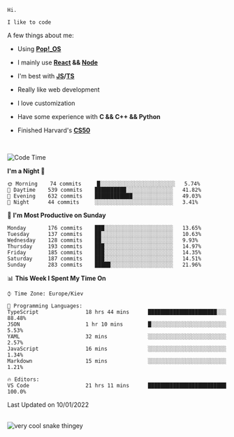 ```
Hi.

I like to code
```

A few things about me:

-   Using **[Pop!\_OS](https://pop.system76.com/)**

-   I mainly use **[React](https://reactjs.org/) && [Node](https://nodejs.org/en/)**

-   I'm best with **[JS](https://www.javascript.com/)/[TS](https://www.typescriptlang.org/)**

-   Really like web development

-   I love customization

-   Have some experience with **C && C++ && Python**

-   Finished Harvard's **[CS50](https://cs50.harvard.edu)**

<br>

<!--START_SECTION:waka-->
![Code Time](http://img.shields.io/badge/Code%20Time-249%20hrs%2047%20mins-blue)

**I'm a Night 🦉** 

```text
🌞 Morning    74 commits     █░░░░░░░░░░░░░░░░░░░░░░░░   5.74% 
🌆 Daytime    539 commits    ██████████░░░░░░░░░░░░░░░   41.82% 
🌃 Evening    632 commits    ████████████░░░░░░░░░░░░░   49.03% 
🌙 Night      44 commits     ░░░░░░░░░░░░░░░░░░░░░░░░░   3.41%

```
📅 **I'm Most Productive on Sunday** 

```text
Monday       176 commits    ███░░░░░░░░░░░░░░░░░░░░░░   13.65% 
Tuesday      137 commits    ██░░░░░░░░░░░░░░░░░░░░░░░   10.63% 
Wednesday    128 commits    ██░░░░░░░░░░░░░░░░░░░░░░░   9.93% 
Thursday     193 commits    ███░░░░░░░░░░░░░░░░░░░░░░   14.97% 
Friday       185 commits    ███░░░░░░░░░░░░░░░░░░░░░░   14.35% 
Saturday     187 commits    ███░░░░░░░░░░░░░░░░░░░░░░   14.51% 
Sunday       283 commits    █████░░░░░░░░░░░░░░░░░░░░   21.96%

```


📊 **This Week I Spent My Time On** 

```text
⌚︎ Time Zone: Europe/Kiev

💬 Programming Languages: 
TypeScript               18 hrs 44 mins      ██████████████████████░░░   88.48% 
JSON                     1 hr 10 mins        █░░░░░░░░░░░░░░░░░░░░░░░░   5.53% 
YAML                     32 mins             ░░░░░░░░░░░░░░░░░░░░░░░░░   2.57% 
JavaScript               16 mins             ░░░░░░░░░░░░░░░░░░░░░░░░░   1.34% 
Markdown                 15 mins             ░░░░░░░░░░░░░░░░░░░░░░░░░   1.21%

🔥 Editors: 
VS Code                  21 hrs 11 mins      █████████████████████████   100.0%

```


 Last Updated on 10/01/2022
<!--END_SECTION:waka-->

<br>

<img title="" src="https://raw.githubusercontent.com/Trunkelis/Trunkelis/output/github-contribution-grid-snake.svg" alt="very cool snake thingey" data-align="left">
